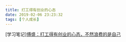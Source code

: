 ```yaml
---
title: 打工得有创业的心态
date: 2019-02-06 23:23:32
tags: [个人成长]
---
```


[学习笔记][傅盛：打工得有创业的心态，不然浪费的是自己](https://mp.weixin.qq.com/s?__biz=MzAxNTc3MDYxMA==&mid=2649140889&idx=1&sn=0dedece56d64918ffefbf6c3354635dd&chksm=83ecf804b49b711262d1b59bfee218f921ab9cb4494fe580790ccfc139f53e87805ec541a1da&mpshare=1&scene=1&srcid=0118sIWoSYFko3JI9kVFR2Ed#rd)
